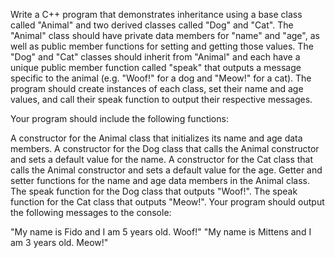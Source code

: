 Write a C++ program that demonstrates inheritance using a base class called "Animal" and two derived classes called "Dog" and "Cat". The "Animal" class should have private data members for "name" and "age", as well as public member functions for setting and getting those values. The "Dog" and "Cat" classes should inherit from "Animal" and each have a unique public member function called "speak" that outputs a message specific to the animal (e.g. "Woof!" for a dog and "Meow!" for a cat). The program should create instances of each class, set their name and age values, and call their speak function to output their respective messages.

Your program should include the following functions:

A constructor for the Animal class that initializes its name and age data members.
A constructor for the Dog class that calls the Animal constructor and sets a default value for the name.
A constructor for the Cat class that calls the Animal constructor and sets a default value for the age.
Getter and setter functions for the name and age data members in the Animal class.
The speak function for the Dog class that outputs "Woof!".
The speak function for the Cat class that outputs "Meow!".
Your program should output the following messages to the console:

"My name is Fido and I am 5 years old. Woof!"
"My name is Mittens and I am 3 years old. Meow!"

